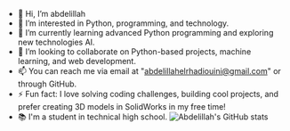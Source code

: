 
- 👋 Hi, I’m abdelillah
- 👀 I’m interested in Python, programming, and technology.
- 🌱 I’m currently learning advanced Python programming and exploring new technologies AI.
- 💞️ I’m looking to collaborate on Python-based projects, machine learning, and web development.
- 📫 You can reach me via email at "abdelillahelrhadiouini@gmail.com" or through GitHub.
- ⚡ Fun fact: I love solving coding challenges, building cool projects, and prefer creating 3D models in SolidWorks in my free time!
- 📚 I'm a student in technical high school.
![Abdelillah's GitHub stats](https://github-readme-stats.vercel.app/api?username=abdelillahCoder&show_icons=true&theme=radical)
